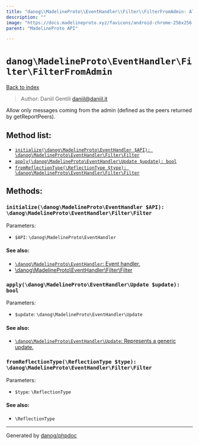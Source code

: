 ```yaml
---
title: "danog\\MadelineProto\\EventHandler\\Filter\\FilterFromAdmin: Allow only messages coming from the admin (defined as the peers returned by getReportPeers)."
description: ""
image: "https://docs.madelineproto.xyz/favicons/android-chrome-256x256.png"
parent: "MadelineProto API"

---
```

# `danog\MadelineProto\EventHandler\Filter\FilterFromAdmin`
[Back to index](../../../../index.html)

> Author: Daniil Gentili <daniil@daniil.it>  
  

Allow only messages coming from the admin (defined as the peers returned by getReportPeers).  




## Method list:
* [`initialize(\danog\MadelineProto\EventHandler $API): \danog\MadelineProto\EventHandler\Filter\Filter`](#initialize)
* [`apply(\danog\MadelineProto\EventHandler\Update $update): bool`](#apply)
* [`fromReflectionType(\ReflectionType $type): \danog\MadelineProto\EventHandler\Filter\Filter`](#fromreflectiontype)

## Methods:
### `initialize(\danog\MadelineProto\EventHandler $API): \danog\MadelineProto\EventHandler\Filter\Filter`




Parameters:

* `$API`: `\danog\MadelineProto\EventHandler`   


#### See also: 
* [`\danog\MadelineProto\EventHandler`: Event handler.](../../../../danog/MadelineProto/EventHandler.html)
* [\danog\MadelineProto\EventHandler\Filter\Filter](../../../../danog/MadelineProto/EventHandler/Filter/Filter.html)




### `apply(\danog\MadelineProto\EventHandler\Update $update): bool`




Parameters:

* `$update`: `\danog\MadelineProto\EventHandler\Update`   


#### See also: 
* [`\danog\MadelineProto\EventHandler\Update`: Represents a generic update.](../../../../danog/MadelineProto/EventHandler/Update.html)




### `fromReflectionType(\ReflectionType $type): \danog\MadelineProto\EventHandler\Filter\Filter`




Parameters:

* `$type`: `\ReflectionType`   


#### See also: 
* `\ReflectionType`




---
Generated by [danog/phpdoc](https://phpdoc.daniil.it)
